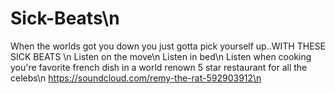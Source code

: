 # Sick-Beats\n
When the worlds got you down you just gotta pick yourself up..WITH THESE SICK BEATS \n
Listen on the move\n
Listen in bed\n
Listen when cooking you're favorite french dish in a world renown 5 star restaurant for all the celebs\n
https://soundcloud.com/remy-the-rat-592903912\n
